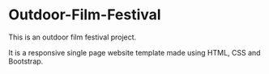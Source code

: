 # Outdoor-Film-Festival
This is an outdoor film festival project.
<p> It is a responsive single page website template made using HTML, CSS and Bootstrap.</p>
  


